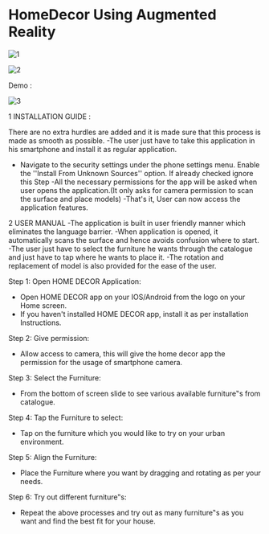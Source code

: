 # HomeDecor Using Augmented Reality
![1](https://user-images.githubusercontent.com/47695127/129226107-c90b21bf-f289-4c6d-89c1-1c2498b3bee5.jpeg)

![2](https://user-images.githubusercontent.com/47695127/129226196-38ee63f1-b49f-41a8-9db4-d9147f103038.jpeg)

Demo :

![3](https://user-images.githubusercontent.com/47695127/129226223-e2121d73-e7d0-4061-86f7-03d95bc5ec19.gif)

1 INSTALLATION GUIDE :

  There are no extra hurdles are added and it is made sure that this process is made as smooth as possible. -The user just have to take this application in his smartphone and install it as regular application.

  * Navigate to the security settings under the phone settings menu.
  Enable the ''Install From Unknown Sources'' option. If already checked ignore this Step -All the necessary permissions for the app will be asked when user opens the application.(It only asks for camera permission to scan the surface and place models) -That's it, User can now access the application features.


2 USER MANUAL -The application is built in user friendly manner which eliminates the language barrier. -When application is opened, it automatically scans the surface and hence avoids confusion where to start. -The user just have to select the furniture he wants through the catalogue and just have to tap where he wants to place it. -The rotation and replacement of model is also provided for the ease of the user.


Step 1: Open HOME DECOR Application:

  * Open HOME DECOR app on your IOS/Android from the logo on your Home screen.
  * If you haven't installed HOME DECOR app, install it as per installation Instructions.


Step 2: Give permission:

  * Allow access to camera, this will give the home decor app the permission for the usage of smartphone camera.


Step 3: Select the Furniture:

  * From the bottom of screen slide to see various available furniture‟s from catalogue.


Step 4: Tap the Furniture to select:

  * Tap on the furniture which you would like to try on your urban environment.


Step 5: Align the Furniture:

  * Place the Furniture where you want by dragging and rotating as per your needs.


Step 6: Try out different furniture‟s:

  * Repeat the above processes and try out as many furniture‟s as you want and find the best fit for your house.

